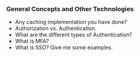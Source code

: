 ### **General Concepts and Other Technologies**
- Any caching implementation you have done?
- Authorization vs. Authentication.
- What are the different types of Authentication?
- What is MFA?
- What is SSO? Give me some examples.